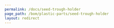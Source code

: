 ```yaml
---
permalink: /docs/seed-trough-holder
page_path: /bom/plastic-parts/seed-trough-holder
layout: redirect
---
```

